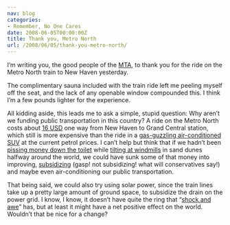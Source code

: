 ```yaml
---
nav: blog
categories:
- Remember, No One Cares
date: 2008-06-05T00:00:00Z
title: Thank you, Metro North
url: /2008/06/05/thank-you-metro-north/
---
```


I’m writing you, the good people of the [MTA][1], to thank you for the ride on the Metro North train to New Haven yesterday.

 [1]: http://www.mta.info/

The complimentary sauna included with the train ride left me peeling myself off the seat, and the lack of any openable window compounded this. I think I’m a few pounds lighter for the experience.

All kidding aside, this leads me to ask a simple, stupid question: Why aren’t we funding public transportation in this country? A ride on the Metro North costs about [16 USD][2] one way from New Haven to Grand Central station, which still is more expensive than the ride in a [gas-guzzling air-conditioned SUV][3] at the current petrol prices. I can’t help but think that if we hadn’t been [pissing money down the toilet][4] while [tilting at windmills][5] in sand dunes halfway around the world, we could have sunk some of that money into improving, [subsidizing][6] (gasp! not subsidizing! what will conservatives say!) and maybe even air-conditioning our public transportation.

 [2]: http://business.inquirer.net/money/breakingnews/view/20080605-140842/Fed-chief-says-US-inflation-is-too-high
 [3]: http://members.greenpeace.org/phpBB2/viewtopic.php?t=536
 [4]: http://www.costofwar.com/
 [5]: http://www.tiltingatwindmills.org.uk/grca/biglie.htm
 [6]: http://www.patransit.org/information/subsidy.htm

That being said, we could also try using solar power, since the train lines take up a pretty large amount of ground space, to subsidize the drain on the power grid. I know, I know, it doesn’t have quite the ring that “[shock and awe][7]” has, but at least it might have a net positive effect on the world. Wouldn’t that be nice for a change?

 [7]: http://www.cnn.com/2003/fyi/news/03/22/iraq.war/
